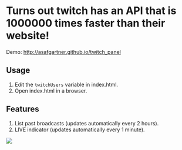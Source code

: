 # Turns out twitch has an API that is 1000000 times faster than their website!
Demo: http://asafgartner.github.io/twitch_panel
## Usage

1. Edit the `twitchUsers` variable in index.html.
2. Open index.html in a browser.

## Features

1. List past broadcasts (updates automatically every 2 hours).
2. LIVE indicator (updates automatically every 1 minute).

![](https://cloud.githubusercontent.com/assets/463270/10286503/ae73fe14-6b96-11e5-8707-52a73deb5ac0.PNG)
